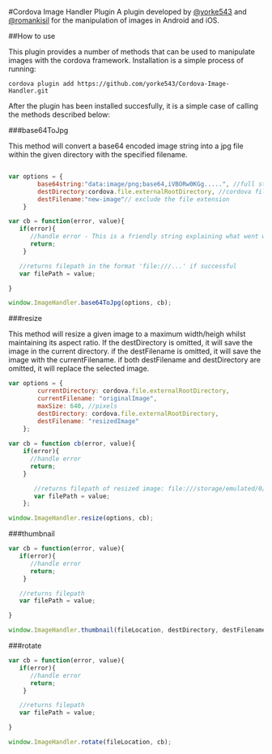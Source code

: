#Cordova Image Handler Plugin
A plugin  developed by [@yorke543](https://github.com/yorke543) and [@romankisil](https://github.com/romankisil) for the manipulation of images in Android and iOS.

##How to use

This plugin provides a number of methods that can be used to manipulate images with the cordova framework. Installation is a simple process of running:

`cordova plugin add https://github.com/yorke543/Cordova-Image-Handler.git`

After the plugin has been installed succesfully, it is a simple case of calling the methods described below:

###base64ToJpg

This method will convert a base64 encoded image string into a jpg file within the given directory with the specified filename.

```javascript

var options = {
	   	base64string:"data:image/png;base64,iVBORw0KGg.....", //full string excluded
		destDirectory:cordova.file.externalRootDirectory, //cordova file plugin can be used
		destFilename:"new-image"// exclude the file extension
	}

var cb = function(error, value){
   if(error){
      //handle error - This is a friendly string explaining what went wrong
      return;
    }

   //returns filepath in the format 'file:///...' if successful
   var filePath = value;

}

window.ImageHandler.base64ToJpg(options, cb);
```

###resize

This method will resize a given image to a maximum width/heigh whilst maintaining its aspect ratio. If the destDirectory is omitted, it will save the image in the current directory. if the destFilename is omitted, it will save the image with the currentFilename. if both destFilename and destDirectory are omitted, it will replace the selected image.

```javascript
var options = {
		currentDirectory: cordova.file.externalRootDirectory,
		currentFilename: "originalImage",
		maxSize: 640, //pixels
		destDirectory: cordova.file.externalRootDirectory,
		destFilename: "resizedImage"
	};
	
var cb = function cb(error, value){
	if(error){
	  //handle error
	  return;
	}

       //returns filepath of resized image: file:///storage/emulated/0/resizedImage.jpg (android)
       var filePath = value;
    };

window.ImageHandler.resize(options, cb);
```

###thumbnail

```javascript
var cb = function(error, value){
   if(error){
      //handle error
      return;
    }

   //returns filepath
   var filePath = value;

}

window.ImageHandler.thumbnail(fileLocation, destDirectory, destFilename, size, cb);
```

###rotate

```javascript
var cb = function(error, value){
   if(error){
      //handle error
      return;
    }

   //returns filepath
   var filePath = value;

}

window.ImageHandler.rotate(fileLocation, cb);
```
